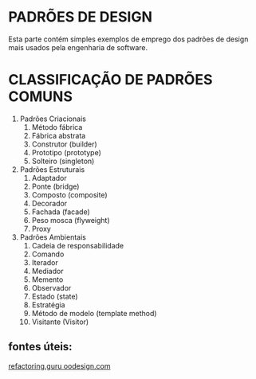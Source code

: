 # PADRÕES DE DESIGN

<p>
    Esta parte contém simples exemplos de
    emprego dos padrões de design mais
    usados pela engenharia de software.
</p>

# CLASSIFICAÇÃO DE PADRÕES COMUNS

1. Padrões Criacionais
    1. Método fábrica
    2. Fábrica abstrata
    3. Construtor (builder)
    4. Prototipo (prototype)
    5. Solteiro (singleton)
2. Padrões Estruturais
    1. Adaptador
    2. Ponte (bridge)
    3. Composto (composite)
    4. Decorador
    5. Fachada (facade)
    6. Peso mosca (flyweight)
    7. Proxy
3. Padrões Ambientais
    1. Cadeia de responsabilidade
    2. Comando
    3. Iterador
    4. Mediador
    5. Memento
    6. Observador
    7. Estado (state)
    8. Estratégia
    9. Método de modelo (template method)
   10. Visitante (Visitor)


## fontes úteis:

<a href="https://refactoring.guru/design-patterns"> refactoring.guru </a>
<a href="https://www.oodesign.com"> oodesign.com </a>
